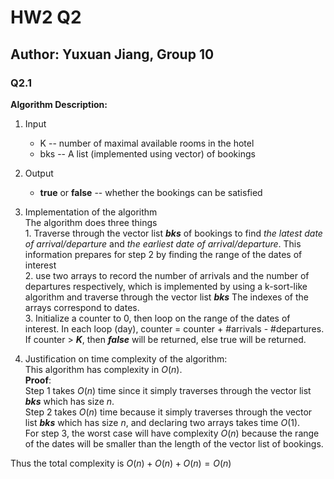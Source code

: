 # HW2 Q2
## Author: Yuxuan Jiang, Group 10

### Q2.1
**Algorithm Description:**  
1. Input
    - K -- number of maximal available rooms in the hotel
    - bks -- A list (implemented using vector) of bookings
2. Output
    - **true** or **false** -- whether the bookings can be satisfied

3. Implementation of the algorithm  
The algorithm does three things  
        1. Traverse through the vector list ***bks*** of bookings to find *the latest date of arrival\/departure* and *the earliest date of arrival\/departure*. This information prepares for step 2 by finding the range of the dates of interest   
        2. use two arrays to record the number of arrivals and the number of departures respectively, which is implemented by using a k-sort-like algorithm and traverse through the vector list ***bks*** The indexes of the arrays correspond to dates.  
        3. Initialize a counter to 0, then loop on the range of the dates of interest. In each loop (day), counter = counter + #arrivals - #departures. If counter > ***K***, then ***false*** will be returned, else true will be returned.


4. Justification on time complexity of the algorithm:  
This algorithm has complexity in $O(n)$.  
**Proof**:  
Step 1 takes $O(n)$ time since it simply traverses through the vector list ***bks*** which has size $n$.   
Step 2 takes $O(n)$ time because it simply traverses through the vector list ***bks*** which has size $n$, and declaring two arrays takes time $O(1)$.  
For step 3,  the worst case will have complexity $O(n)$ because the range of the dates will be smaller than the length of the vector list of bookings. 

Thus the total complexity is $O(n) + O(n) + O(n) = O(n)$

